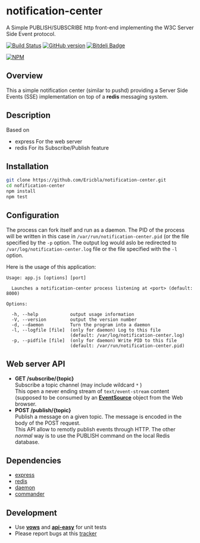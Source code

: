 # notification-center

A Simple PUBLISH/SUBSCRIBE http front-end implementing the W3C Server Side Event protocol.

[![Build Status](https://travis-ci.org/Ericbla/notification-center.png?branch=master)](https://travis-ci.org/Ericbla/notification-center)
[![GitHub version](https://badge.fury.io/gh/Ericbla%2Fnotification-center.png)](http://badge.fury.io/gh/Ericbla%2Fnotification-center)
[![Bitdeli Badge](https://d2weczhvl823v0.cloudfront.net/Ericbla/notification-center/trend.png)](https://bitdeli.com/free "Bitdeli Badge")

[![NPM](https://nodei.co/npm/notification-center.png?downloads=true)](https://nodei.co/npm/notification-center/)

## Overview ##
This a simple notification center (similar to pushd) providing a Server Side Events
(SSE) implementation on top of a **redis** messaging system.

## Description ##
Based on
  - express     For the web server
  - redis       For its Subscribe/Publish feature

## Installation ##

```bash
git clone https://github.com/Ericbla/notification-center.git
cd nofification-center
npm install
npm test
```

## Configuration ##
The process can fork itself and run as a daemon. The PID of the process will be
written in this case in `/var/run/notification-center.pid` (or the file
specified by the `-p` option. The output log would aslo be redirected to
`/var/log/notification-center.log` file or the file specified with the `-l` option.

Here is the usage of this application:


    Usage: app.js [options] [port]

      Launches a notification-center process listening at <port> (default: 8000)

    Options:

      -h, --help            output usage information
      -V, --version         output the version number
      -d, --daemon          Turn the program into a daemon
      -l, --logfile [file]  (only for daemon) Log to this file
                            (default: /var/log/notification-center.log)
      -p, --pidfile [file]  (only for daemon) Write PID to this file
                            (default: /var/run/notification-center.pid)



## Web server API ##
- **GET /subscribe/{topic}**  
    Subscribe a topic channel (may include wildcard `*` )  
    This open a never ending stream of `text/event-stream` content (supposed
    to be consumed by an [**EventSource**](http://www.w3.org/TR/2012/WD-eventsource-20120426/) object from the Web browser. 
- **POST /publish/{topic}**  
    Publish a message on a given topic. 
    The message is encoded in the body of the POST request.   
    This API allow to remotly publish events through HTTP. The other *normal*
    way is to use the PUBLISH command on the local Redis database.
  

## Dependencies ##
- [express](http://expressjs.com/)
- [redis](https://github.com/mranney/node_redis)
- [daemon](https://github.com/indexzero/daemon.node)
- [commander](https://github.com/visionmedia/commander.js)

## Development ##
- Use [**vows**](http://vowsjs.org/) and [**api-easy**](https://github.com/flatiron/api-easy) for unit tests
- Please report bugs at this [tracker](https://github.com/Ericbla/notification-center/issues)

